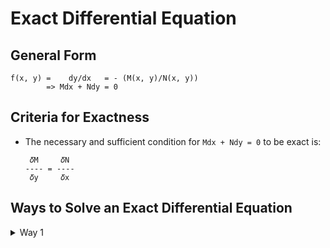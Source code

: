 # Exact Differential Equation
## General Form
```
f(x, y) =    dy/dx   = - (M(x, y)/N(x, y))
        => Mdx + Ndy = 0
```

## Criteria for Exactness
* The necessary and sufficient condition for `Mdx + Ndy = 0` to be exact is:
  ```
   𝛿M     𝛿N
  ---- = ----
   𝛿y     𝛿x
  ```

## Ways to Solve an Exact Differential Equation
   <details>
      <summary>Way 1</summary>

      1. Equation:
         `Mdx + Ndy = 0`
       
  </details>
